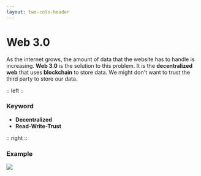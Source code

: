 ```yaml
---
layout: two-cols-header
---
```


# Web 3.0

As the internet grows, the amount of data that the website has to handle is increasing. **Web 3.0** is the solution to this problem. It is the **decentralized web** that uses **blockchain** to store data. We might don't want to trust the third party to store our data.

:: left ::

### Keyword

- **Decentralized**
- **Read-Write-Trust**

:: right ::

### Example

![](https://miro.medium.com/v2/resize:fit:1400/0*FLPu35BPz2Eh6Odf)